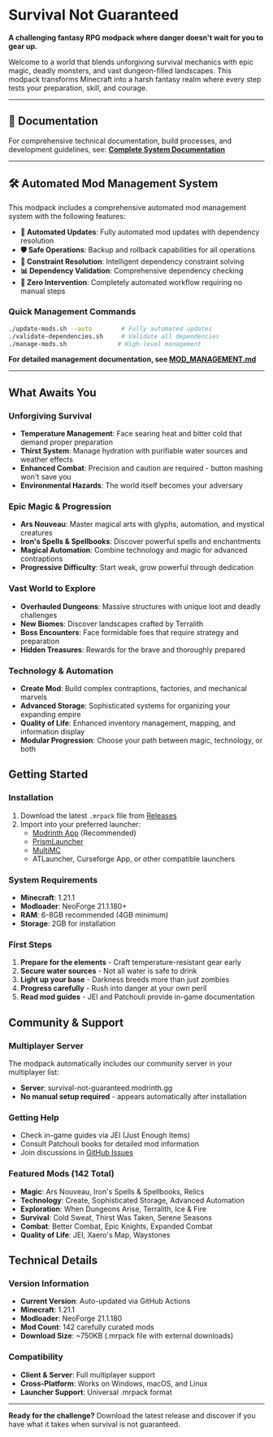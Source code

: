 # Survival Not Guaranteed

**A challenging fantasy RPG modpack where danger doesn't wait for you to gear up.**

Welcome to a world that blends unforgiving survival mechanics with epic magic, deadly monsters, and vast dungeon-filled landscapes. This modpack transforms Minecraft into a harsh fantasy realm where every step tests your preparation, skill, and courage.

---

## 📖 Documentation

For comprehensive technical documentation, build processes, and development guidelines, see:
**[Complete System Documentation](docs/SYSTEM_DOCUMENTATION.md)**

---

## 🛠️ Automated Mod Management System

This modpack includes a comprehensive automated mod management system with the following features:

- **🔄 Automated Updates**: Fully automated mod updates with dependency resolution
- **🛡️ Safe Operations**: Backup and rollback capabilities for all operations
- **🧠 Constraint Resolution**: Intelligent dependency constraint solving
- **📊 Dependency Validation**: Comprehensive dependency checking
- **🎯 Zero Intervention**: Completely automated workflow requiring no manual steps

### Quick Management Commands

```bash
./update-mods.sh --auto        # Fully automated updates
./validate-dependencies.sh     # Validate all dependencies
./manage-mods.sh              # High-level management
```

**For detailed management documentation, see [MOD_MANAGEMENT.md](MOD_MANAGEMENT.md)**

---

## What Awaits You

### Unforgiving Survival
- **Temperature Management**: Face searing heat and bitter cold that demand proper preparation
- **Thirst System**: Manage hydration with purifiable water sources and weather effects  
- **Enhanced Combat**: Precision and caution are required - button mashing won't save you
- **Environmental Hazards**: The world itself becomes your adversary

### Epic Magic & Progression
- **Ars Nouveau**: Master magical arts with glyphs, automation, and mystical creatures
- **Iron's Spells & Spellbooks**: Discover powerful spells and enchantments
- **Magical Automation**: Combine technology and magic for advanced contraptions
- **Progressive Difficulty**: Start weak, grow powerful through dedication

### Vast World to Explore
- **Overhauled Dungeons**: Massive structures with unique loot and deadly challenges
- **New Biomes**: Discover landscapes crafted by Terralith
- **Boss Encounters**: Face formidable foes that require strategy and preparation
- **Hidden Treasures**: Rewards for the brave and thoroughly prepared

### Technology & Automation  
- **Create Mod**: Build complex contraptions, factories, and mechanical marvels
- **Advanced Storage**: Sophisticated systems for organizing your expanding empire
- **Quality of Life**: Enhanced inventory management, mapping, and information display
- **Modular Progression**: Choose your path between magic, technology, or both

## Getting Started

### Installation
1. Download the latest `.mrpack` file from [Releases](https://github.com/Manifesto2147/Survival-Not-Guaranteed/releases)
2. Import into your preferred launcher:
   - [Modrinth App](https://modrinth.com/app) (Recommended)
   - [PrismLauncher](https://prismlauncher.org/)
   - [MultiMC](https://multimc.org/)
   - ATLauncher, Curseforge App, or other compatible launchers

### System Requirements
- **Minecraft**: 1.21.1
- **Modloader**: NeoForge 21.1.180+
- **RAM**: 6-8GB recommended (4GB minimum)
- **Storage**: 2GB for installation

### First Steps
1. **Prepare for the elements** - Craft temperature-resistant gear early
2. **Secure water sources** - Not all water is safe to drink
3. **Light up your base** - Darkness breeds more than just zombies
4. **Progress carefully** - Rush into danger at your own peril
5. **Read mod guides** - JEI and Patchouli provide in-game documentation

## Community & Support

### Multiplayer Server
The modpack automatically includes our community server in your multiplayer list:
- **Server**: survival-not-guaranteed.modrinth.gg
- **No manual setup required** - appears automatically after installation

### Getting Help
- Check in-game guides via JEI (Just Enough Items)
- Consult Patchouli books for detailed mod information
- Join discussions in [GitHub Issues](https://github.com/Manifesto2147/Survival-Not-Guaranteed/issues)

### Featured Mods (142 Total)
- **Magic**: Ars Nouveau, Iron's Spells & Spellbooks, Relics
- **Technology**: Create, Sophisticated Storage, Advanced Automation
- **Exploration**: When Dungeons Arise, Terralith, Ice & Fire
- **Survival**: Cold Sweat, Thirst Was Taken, Serene Seasons
- **Combat**: Better Combat, Epic Knights, Expanded Combat
- **Quality of Life**: JEI, Xaero's Map, Waystones

## Technical Details

### Version Information
- **Current Version**: Auto-updated via GitHub Actions
- **Minecraft**: 1.21.1
- **Modloader**: NeoForge 21.1.180
- **Mod Count**: 142 carefully curated mods
- **Download Size**: ~750KB (.mrpack file with external downloads)

### Compatibility
- **Client & Server**: Full multiplayer support
- **Cross-Platform**: Works on Windows, macOS, and Linux
- **Launcher Support**: Universal .mrpack format

---

**Ready for the challenge?** Download the latest release and discover if you have what it takes when survival is not guaranteed.
